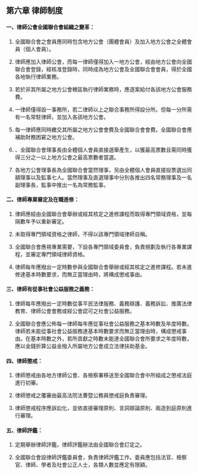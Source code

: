 ## 第六章 律師制度

#### 一、律師公會全國聯合會組織之變革：

1. 全國聯合會之會員應同時包含地方公會（團體會員）及加入地方公會之全體會員（個人會員）。

2. 律師應加入律師公會，而每一律師僅得加入一地方公會，經由地方公會向全國聯合會登錄，經核准登錄時，同時成為地方公會及全國聯合會會員，得於全國各地執行律師業務。

3. 若於非其所屬之地方公會轄區執行律師業務時，應逐案給付各該地方公會服務費。

4. 一律師僅得設一事務所，若二律師以上之聯合事務所得設分所。但每一分所需有一名常駐律師，並加入各該地方公會。

5. 每一律師應同時繳交其所屬之地方公會會費及全國聯合會會費。全國聯合會應補助財務困窘之地方公會。

6. 、全國聯合會理事長由全體個人會員直接選舉產生，以獲最高票數且需同時獲得三分之一以上地方公會之最高票數者當選。

7. 各地方公會理事長為全國聯合會當然理事，另由全體個人會員直接投票選出同額理事以及監事七人。當然理事及直選理事中分別各推出四名常務理事及一名副理事長，監事中推出一名為常務監事。


#### 二、律師專業審定及在職進修：

1. 律師應經由全國聯合會舉辦或經其核定之進修課程而取得專門領域資格，並每隔數年予以重新審定。

2. 未取得專門領域資格之律師，不得以該專門領域律師自稱。

3. 全國聯合會應視專業需要，下設各專門領域委員會，負責規劃及執行各專業課程，並審定專門領域律師資格。

4. 律師每年應撥出一定時數參與全國聯合會舉辦或經其核定之進修課程。若未進修達基本時數要求，而無正當理由時，將構成懲戒事由。

#### 三、律師有從事社會公益服務之義務：

1. 律師每年應撥出一定時數從事平民法律服務、義務辯護、義務訴訟、推廣法律教育、律師公會會務或經公會認可之社會公益服務。

2. 全國聯合會應公佈每一律師每年應從事社會公益服務之基本時數及年度時數。律師若未能從事社會公益服務達基本時數要求而無正當理由時，構成懲戒事由。在基本時數之外，若所貢獻之時數未能達全國聯合會所要求之年度時數，應以金錢折算公益金撥入所屬地方公會成立法律扶助基金。

#### 四、律師懲戒：

1. 律師懲戒由各地方律師公會、各檢察署移送至全國聯合會中所組成之懲戒法庭進行初審。

2. 律師懲戒之覆審由最高法院法曹暨公務員懲戒庭負責審理。

3. 律師懲戒程序應訴訟化，並依直接審理原則、言詞辯論原則、兩造到庭原則進行審理。

#### 五、律師評鑑：

1. 定期舉辦律師評鑑，律師評鑑辦法由全國聯合會訂定之。

2. 全國聯合會設律師評鑑委員會，負責律師評鑑工作。委員應包括法官、檢察官、律師、學者及社會公正人士，各類人數並應定有限額。

